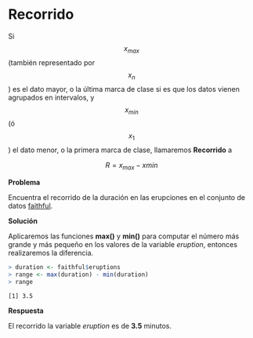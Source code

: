 
# Recorrido

Si $$x_{max}$$ (también representado por $$x_{n}$$) es el dato mayor, o la última marca de clase si es que los datos vienen agrupados en intervalos, y $$x_{min}$$ (ó $$x_{1}$$) el dato menor, o la primera marca de clase, llamaremos __Recorrido__ a

$$
R = x_{max} - x{min}
$$

__Problema__

Encuentra el recorrido de la duración en las erupciones en el conjunto de datos [faithful](../chapter2/README.md).

__Solución__

Aplicaremos las funciones __max()__ y __min()__ para computar el número más grande y más pequeño en los valores de la variable _eruption_, entonces realizaremos la diferencia.


```r
> duration <- faithful$eruptions
> range <- max(duration) - min(duration)
> range
```

```
[1] 3.5
```

__Respuesta__

El recorrido la variable _eruption_ es de __3.5__ minutos.

